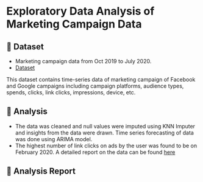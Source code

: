 # Exploratory Data Analysis of Marketing Campaign Data

## :page_facing_up: Dataset
- Marketing campaign data from Oct 2019 to July 2020. <br>
- <a href=https://github.com/devikathampi/Data-Analysis/blob/master/alldata.csv> Dataset </a>

This dataset contains time-series data of marketing campaign of Facebook and Google
campaigns including campaign platforms, audience types, spends, clicks, link clicks,
impressions, device, etc.

## :memo: Analysis
- The data was cleaned and null values were imputed using KNN Imputer and insights from the data were drawn. Time series forecasting of data was done using ARIMA model.
- The highest number of link clicks on ads by the user was found to be on February 2020. A detailed report on the data can be found <a href=""> here </a>

## :closed_book: Analysis Report

  
